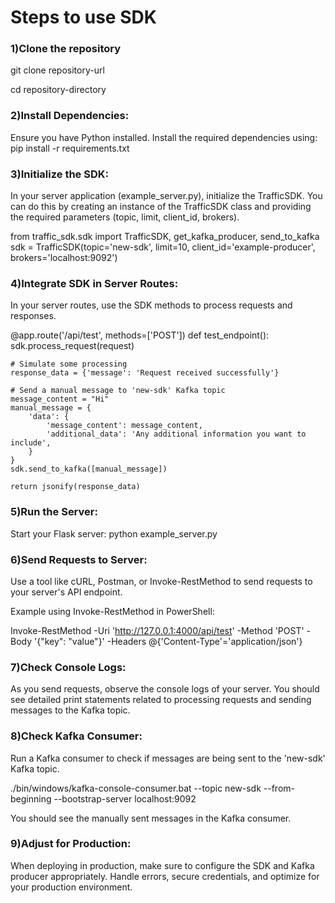 # Steps to use SDK

### 1)Clone the repository
git clone repository-url

cd repository-directory

### 2)Install Dependencies:
Ensure you have Python installed. Install the required dependencies using:
pip install -r requirements.txt

### 3)Initialize the SDK:
In your server application (example_server.py), initialize the TrafficSDK. You can do this by creating an instance of the TrafficSDK class and providing the required parameters (topic, limit, client_id, brokers).

from traffic_sdk.sdk import TrafficSDK, get_kafka_producer, send_to_kafka
sdk = TrafficSDK(topic='new-sdk', limit=10, client_id='example-producer', brokers='localhost:9092')

### 4)Integrate SDK in Server Routes:
In your server routes, use the SDK methods to process requests and responses.

 
@app.route('/api/test', methods=['POST'])
def test_endpoint():
    sdk.process_request(request)
    
    # Simulate some processing
    response_data = {'message': 'Request received successfully'}
    
    # Send a manual message to 'new-sdk' Kafka topic
    message_content = "Hi"
    manual_message = {
        'data': {
            'message_content': message_content,
            'additional_data': 'Any additional information you want to include',
        }
    }
    sdk.send_to_kafka([manual_message])
    
    return jsonify(response_data)

### 5)Run the Server:
Start your Flask server:
python example_server.py

### 6)Send Requests to Server:
Use a tool like cURL, Postman, or Invoke-RestMethod to send requests to your server's API endpoint.

Example using Invoke-RestMethod in PowerShell:

Invoke-RestMethod -Uri 'http://127.0.0.1:4000/api/test' -Method 'POST' -Body '{"key": "value"}' -Headers @{'Content-Type'='application/json'}

### 7)Check Console Logs:
As you send requests, observe the console logs of your server. You should see detailed print statements related to processing requests and sending messages to the Kafka topic.

### 8)Check Kafka Consumer:
Run a Kafka consumer to check if messages are being sent to the 'new-sdk' Kafka topic.

./bin/windows/kafka-console-consumer.bat --topic new-sdk --from-beginning --bootstrap-server localhost:9092

You should see the manually sent messages in the Kafka consumer.

### 9)Adjust for Production:
When deploying in production, make sure to configure the SDK and Kafka producer appropriately. Handle errors, secure credentials, and optimize for your production environment.

